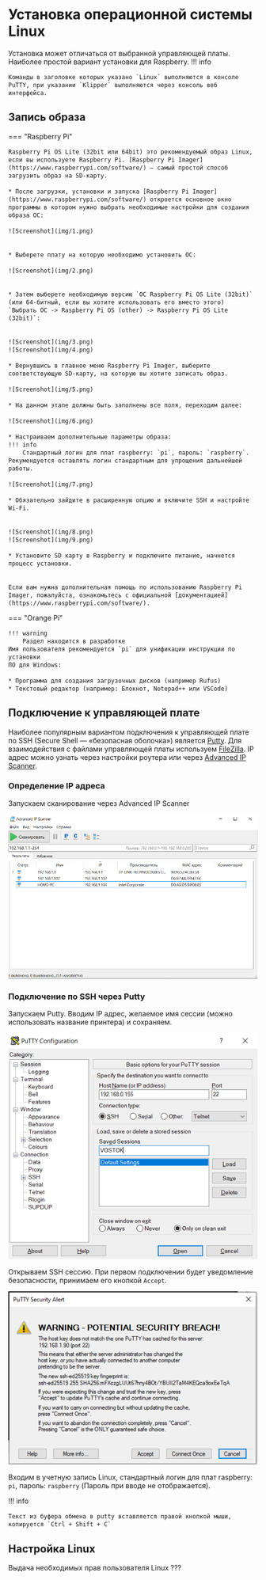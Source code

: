 # Установка операционной системы Linux
Установка может отличаться от выбранной управляющей платы. Наиболее простой вариант установки для Raspberry.
!!! info

    Команды в заголовке которых указано `Linux` выполняются в консоле PuTTY, при указании `Klipper` выполняются через консоль веб интерфейса.

## Запись образа
=== "Raspberry Pi"

    Raspberry Pi OS Lite (32bit или 64bit) это рекомендуемый образ Linux, если вы используете Raspberry Pi. [Raspberry Pi Imager](https://www.raspberrypi.com/software/) — самый простой способ загрузить образ на SD-карту.
    
    * После загрузки, установки и запуска [Raspberry Pi Imager](https://www.raspberrypi.com/software/) откроется основное окно программы в котором нужно выбрать необходимые настройки для создания образа ОС:
    
    ![Screenshot](img/1.png)
    
    
    * Выберете плату на которую необходимо установить ОС:
    
    ![Screenshot](img/2.png)
    
    
    * Затем выберете необходимую версию `ОС Raspberry Pi OS Lite (32bit)` (или 64-битный, если вы хотите использовать его вместо этого)   `Выбрать ОС -> Raspberry Pi OS (other) -> Raspberry Pi OS Lite (32bit)`:
    
    
    ![Screenshot](img/3.png)
    ![Screenshot](img/4.png)
    
    * Вернувшись в главное меню Raspberry Pi Imager, выберите соответствующую SD-карту, на которую вы хотите записать образ.
    
    ![Screenshot](img/5.png)
    
    * На данном этапе должны быть заполнены все поля, переходим далее:
    
    ![Screenshot](img/6.png)
    
    * Настраиваем дополнительные параметры образа:
    !!! info
        Cтандартный логин для плат raspberry: `pi`, пароль: `raspberry`. Рекумендуется оставлять логин стандартным для упрощения дальнейшей работы.
    
    ![Screenshot](img/7.png)
    
    * Обязательно зайдите в расширенную опцию и включите SSH и настройте Wi-Fi.
    
    
    ![Screenshot](img/8.png)
    ![Screenshot](img/9.png)
    
    * Установите SD карту в Raspberry и подключите питание, начнется процесс установки.
    
    
    Если вам нужна дополнительная помощь по использованию Raspberry Pi Imager, пожалуйста, ознакомьтесь с официальной [документацией](https://www.raspberrypi.com/software/).
    
    
    
    
=== "Orange Pi"

    !!! warning
        Раздел находится в разработке
    Имя пользователя рекомендуется `pi` для унификации инструкции по установки
    ПО для Windows:
    
    * Программа для создания загрузочных дисков (например Rufus)
    * Текстовый редактор (например: Блокнот, Notepad++ или VSCode)
  

## Подключение к управляющей плате
Наиболее популярным вариантом подключения к управляющей плате по SSH (Secure Shell — «безопасная оболочка») является [Putty](https://putty.org.ru/download).
Для взаимодействия с файлами управляющей платы используем [FileZilla](https://www.filezilla.ru/get/).
IP адрес можно узнать через настройки роутера или через [Advanced IP Scanner](https://www.advanced-ip-scanner.com/ru/).

### Определение IP адреса
Запускаем сканирование через Advanced IP Scanner

![Screenshot](img/IP_Scaner.png)

### Подключение по SSH через Putty
Запускаем Putty. Вводим IP адрес, желаемое имя сессии (можно использовать название принтера) и сохраняем.

![Screenshot](img/Putty.png)

Открываем SSH сессию. При первом подключении будет уведомление безопасности, принимаем его кнопкой `Accept`.

![Screenshot](img/Putty_alert.png)

Входим в учетную запись Linux, стандартный логин для плат raspberry: `pi`, пароль: `raspberry` (Пароль при вводе не отображается).

!!! info
    
    Текст из буфера обмена в putty вставляется правой кнопкой мыши, копируется `Ctrl + Shift + C`

## Настройка Linux
Выдача необходимых прав пользователя Linux ???
